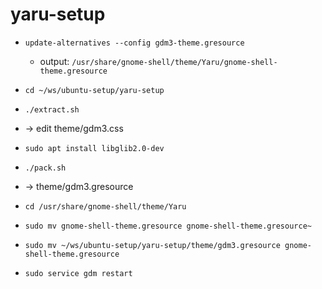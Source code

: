 # yaru-setup

* `update-alternatives --config gdm3-theme.gresource`
  * output: `/usr/share/gnome-shell/theme/Yaru/gnome-shell-theme.gresource`

* `cd ~/ws/ubuntu-setup/yaru-setup`
* `./extract.sh`
* → edit theme/gdm3.css

* `sudo apt install libglib2.0-dev`
* `./pack.sh`
* → theme/gdm3.gresource

* `cd /usr/share/gnome-shell/theme/Yaru`
* `sudo mv gnome-shell-theme.gresource gnome-shell-theme.gresource~`
* `sudo mv ~/ws/ubuntu-setup/yaru-setup/theme/gdm3.gresource gnome-shell-theme.gresource`
* `sudo service gdm restart`
